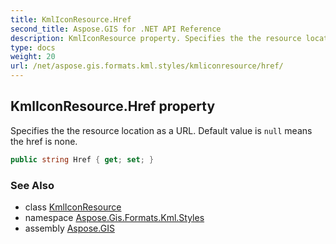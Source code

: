 ```yaml
---
title: KmlIconResource.Href
second_title: Aspose.GIS for .NET API Reference
description: KmlIconResource property. Specifies the the resource location as a URL. Default value is null means the href is none.
type: docs
weight: 20
url: /net/aspose.gis.formats.kml.styles/kmliconresource/href/
---
```

## KmlIconResource.Href property

Specifies the the resource location as a URL. Default value is `null` means the href is none.

```csharp
public string Href { get; set; }
```

### See Also

* class [KmlIconResource](../)
* namespace [Aspose.Gis.Formats.Kml.Styles](../../kmliconresource/)
* assembly [Aspose.GIS](../../../)


